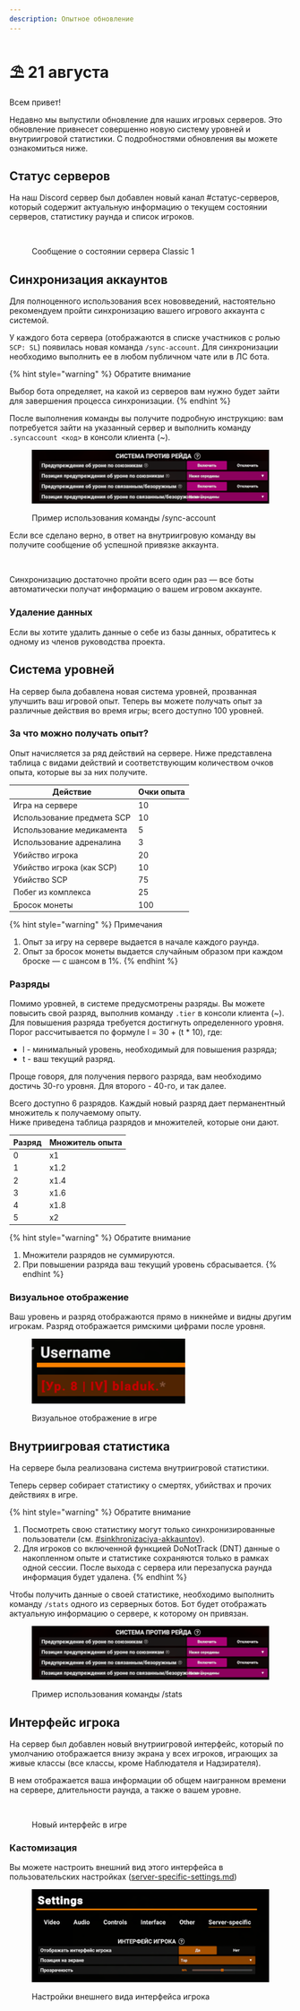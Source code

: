 ```yaml
---
description: Опытное обновление
---
```


# ⛱️ 21 августа

Всем привет!

Недавно мы выпустили обновление для наших игровых серверов. Это обновление привнесет совершенно новую систему уровней и внутриигровой статистики. С подробностями обновления вы можете ознакомиться ниже.

## Статус серверов

На наш Discord сервер был добавлен новый канал #статус-серверов, который содержит актуальную информацию о текущем состоянии серверов, статистику раунда и список игроков.

<figure><img src="../../.gitbook/assets/image (9).png" alt=""><figcaption><p>Сообщение о состоянии сервера Classic 1</p></figcaption></figure>

## Синхронизация аккаунтов

Для полноценного использования всех нововведений, настоятельно рекомендуем пройти синхронизацию вашего игрового аккаунта с системой.

У каждого бота сервера (отображаются в списке участников с ролью `SCP: SL`) появилась новая команда `/sync-account`. Для синхронизации необходимо выполнить ее в любом публичном чате или в ЛС бота.

{% hint style="warning" %}
Обратите внимание

Выбор бота определяет, на какой из серверов вам нужно будет зайти для завершения процесса синхронизации.
{% endhint %}

После выполнения команды вы получите подробную инструкцию: вам потребуется зайти на указанный сервер и выполнить команду `.syncaccount <код>` в консоли клиента (\~).

<figure><img src="../../.gitbook/assets/image (4).png" alt=""><figcaption><p>Пример использования команды /sync-account</p></figcaption></figure>

Если все сделано верно, в ответ на внутриигровую команду вы получите сообщение об успешной привязке аккаунта.

<figure><img src="../../.gitbook/assets/image (8).png" alt=""><figcaption></figcaption></figure>

Синхронизацию достаточно пройти всего один раз — все боты автоматически получат информацию о вашем игровом аккаунте.

### Удаление данных

Если вы хотите удалить данные о себе из базы данных, обратитесь к одному из членов руководства проекта.

## Система уровней

На сервер была добавлена новая система уровней, прозванная улучшить ваш игровой опыт. Теперь вы можете получать опыт за различные действия во время игры; всего доступно 100 уровней.

### За что можно получать опыт?

Опыт начисляется за ряд действий на сервере. Ниже представлена таблица с видами действий и соответствующим количеством очков опыта, которые вы за них получите.

| Действие                   | Очки опыта |
| -------------------------- | ---------- |
| Игра на сервере            | 10         |
| Использование предмета SCP | 10         |
| Использование медикамента  | 5          |
| Использование адреналина   | 3          |
| Убийство игрока            | 20         |
| Убийство игрока (как SCP)  | 10         |
| Убийство SCP               | 75         |
| Побег из комплекса         | 25         |
| Бросок монеты              | 100        |

{% hint style="warning" %}
Примечания

1. Опыт за игру на сервере выдается в начале каждого раунда.
2. Опыт за бросок монеты выдается случайным образом при каждом броске — с шансом в 1%.
{% endhint %}

### Разряды

Помимо уровней, в системе предусмотрены разряды. Вы можете повысить свой разряд, выполнив команду `.tier` в консоли клиента (\~). Для повышения разряда требуется достигнуть определенного уровня. Порог рассчитывается по формуле l = 30 + (t \* 10), где:

* l - минимальный уровень, необходимый для повышения разряда;
* t - ваш текущий разряд.

Проще говоря, для получения первого разряда, вам необходимо достичь 30-го уровня. Для второго - 40-го, и так далее.

Всего доступно 6 разрядов. Каждый новый разряд дает перманентный множитель к получаемому опыту.\
Ниже приведена таблица разрядов и множителей, которые они дают.

| Разряд | Множитель опыта |
| ------ | --------------- |
| 0      | x1              |
| 1      | x1.2            |
| 2      | x1.4            |
| 3      | x1.6            |
| 4      | x1.8            |
| 5      | x2              |

{% hint style="warning" %}
Обратите внимание

1. Множители разрядов не суммируются.
2. При повышении разряда ваш текущий уровень сбрасывается.
{% endhint %}

### Визуальное отображение

Ваш уровень и разряд отображаются прямо в никнейме и видны другим игрокам. Разряд отображается римскими цифрами после уровня.

<figure><img src="../../.gitbook/assets/image (2) (1).png" alt=""><figcaption><p>Визуальное отображение в игре</p></figcaption></figure>

## Внутриигровая статистика

На сервере была реализована система внутриигровой статистики.

Теперь сервер собирает статистику о смертях, убийствах и прочих действиях в игре.

{% hint style="warning" %}
Обратите внимание

1. Посмотреть свою статистику могут только синхронизированные пользователи (см. [#sinkhronizaciya-akkauntov](21-avgusta.md#sinkhronizaciya-akkauntov "mention")).
2. Для игроков со включенной функцией DoNotTrack (DNT) данные о накопленном опыте и статистике сохраняются только в рамках одной сессии. После выхода с сервера или перезапуска раунда информация будет удалена.
{% endhint %}

Чтобы получить данные о своей статистике, необходимо выполнить команду `/stats` одного из серверных ботов. Бот будет отображать актуальную информацию о сервере, к которому он привязан.

<figure><img src="../../.gitbook/assets/image (5).png" alt=""><figcaption><p>Пример использования команды /stats</p></figcaption></figure>

## Интерфейс игрока

На сервер был добавлен новый внутриигровой интерфейс, который по умолчанию отображается внизу экрана у всех игроков, играющих за живые классы (все классы, кроме Наблюдателя и Надзирателя).

В нем отображается ваша информации об общем наигранном времени на сервере, длительности раунда, а также о вашем уровне.

<figure><img src="../../.gitbook/assets/image (7).png" alt=""><figcaption><p>Новый интерфейс в игре</p></figcaption></figure>

### Кастомизация

Вы можете настроить внешний вид этого интерфейса в пользовательских настройках ([server-specific-settings.md](../../newbies/obshii-spisok/server-specific-settings.md "mention"))

<figure><img src="../../.gitbook/assets/image (1) (1).png" alt=""><figcaption><p>Настройки внешнего вида интерфейса игрока</p></figcaption></figure>
